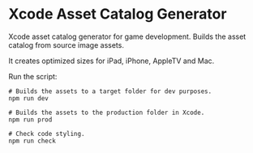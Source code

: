 # Xcode Asset Catalog Generator

Xcode asset catalog generator for game development. Builds the asset catalog from source image assets. 

It creates optimized sizes for iPad, iPhone, AppleTV and Mac.

Run the script:

```
# Builds the assets to a target folder for dev purposes.
npm run dev

# Builds the assets to the production folder in Xcode.
npm run prod

# Check code styling.
npm run check
```
